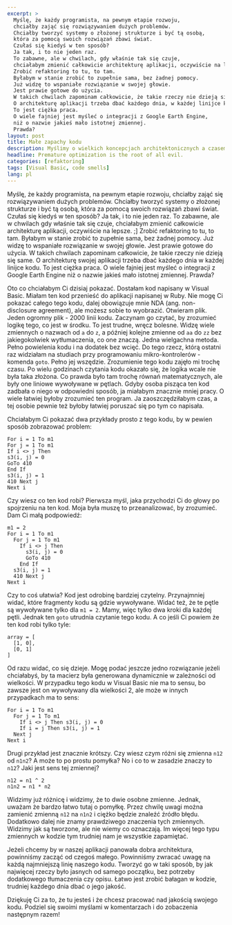 ```yaml
---
excerpt: >
  Myślę, że każdy programista, na pewnym etapie rozwoju,
  chciałby zająć się rozwiązywaniem dużych problemów.
  Chciałby tworzyć systemy o złożonej strukturze i być tą osobą,
  która za pomocą swoich rozwiązań zbawi świat.
  Czułaś się kiedyś w ten sposób?
  Ja tak, i to nie jeden raz.
  To zabawne, ale w chwilach, gdy właśnie tak się czuje,
  chciałabym zmienić całkowicie architekturę aplikacji, oczywiście na lepsze. ;]
  Zrobić refaktoring to tu, to tam.
  Byłabym w stanie zrobić to zupełnie sama, bez żadnej pomocy.
  Już widzę to wspaniałe rozwiązanie w swojej głowie.
  Jest prawie gotowe do użycia.
  W takich chwilach zapominam całkowicie, że takie rzeczy nie dzieją się same.
  O architekturę aplikacji trzeba dbać każdego dnia, w każdej linijce kodu.
  To jest ciężka praca.
  O wiele fajniej jest myśleć o integracji z Google Earth Engine,
  niż o nazwie jakieś mało istotnej zmiennej.
  Prawda?
layout: post
title: Małe zapachy kodu
description: Myślimy o wielkich koncepcjach architektonicznych a czasem mamy problem z małymi zapaszkami w kodzie.
headline: Premature optimization is the root of all evil.
categories: [refaktoring]
tags: [Visual Basic, code smells]
lang: pl
---
```


Myślę, że każdy programista, na pewnym etapie rozwoju, chciałby zająć się rozwiązywaniem dużych problemów. Chciałby tworzyć systemy o złożonej strukturze i być tą osobą, która za pomocą swoich rozwiązań zbawi świat. Czułaś się kiedyś w ten sposób? Ja tak, i to nie jeden raz. To zabawne, ale w chwilach gdy właśnie tak się czuje, chciałabym zmienić całkowicie architekturę aplikacji, oczywiście na lepsze. ;] Zrobić refaktoring to tu, to tam. Byłabym w stanie zrobić to zupełnie sama, bez żadnej pomocy. Już widzę to wspaniałe rozwiązanie w swojej głowie. Jest prawie gotowe do użycia. W takich chwilach zapominam całkowicie, że takie rzeczy nie dzieją się same. O architekturę swojej aplikacji trzeba dbać każdego dnia w każdej linijce kodu. To jest ciężka praca. O wiele fajniej jest myśleć o integracji z Google Earth Engine niż o nazwie jakieś mało istotnej zmiennej. Prawda?

Oto co chciałabym Ci dzisiaj pokazać. Dostałam kod napisany w Visual Basic. Miałam ten kod przenieść do aplikacji napisanej w Ruby. Nie mogę Ci pokazać całego tego kodu, dalej obowiązuje mnie NDA (ang. non-disclosure agreement), ale możesz sobie to wyobrazić. Otwieram plik. Jeden ogromny plik - 2000 linii kodu. Zaczynam go czytać, by zrozumieć logikę tego, co jest w środku. To jest trudne, wręcz bolesne. Widzę wiele zmiennych o nazwach od `a` do `z`, a później kolejne zmienne od `aa` do `zz` bez jakiegokolwiek wytłumaczenia, co one znaczą. Jedna wielgachna metoda. Pełno powielenia kodu i na dodatek bez wcięć. Do tego rzecz, którą ostatni raz widziałam na studiach przy programowaniu mikro-kontrolerów - komenda `goto`. Pełno jej wszędzie. Zrozumienie tego kodu zajęło mi trochę czasu. Po wielu godzinach czytania kodu okazało się, że logika wcale nie była taka złożona. Co prawda było tam trochę równań matematycznych, ale były one liniowe wywoływane w pętlach. Gdyby osoba pisząca ten kod zadbała o niego w odpowiedni sposób, ja miałabym znacznie mniej pracy. O wiele łatwiej byłoby zrozumieć ten program. Ja zaoszczędziłabym czas, a tej osobie pewnie też byłoby łatwiej poruszać się po tym co napisała.

Chciałabym Ci pokazać dwa przykłady prosto z tego kodu, by w pewien sposób zobrazować problem:

```visualbasic
For i = 1 To m1
For j = 1 To m1
If i <> j Then
s3(i, j) = 0
GoTo 410
End If
s3(i, j) = 1
410 Next j
Next i
```

Czy wiesz co ten kod robi? Pierwsza myśl, jaka przychodzi Ci do głowy po spojrzeniu na ten kod. Moja była muszę to przeanalizować, by zrozumieć. Dam Ci małą podpowiedź:

```visualbasic
m1 = 2
For i = 1 To m1
  For j = 1 To m1
    If i <> j Then
      s3(i, j) = 0
      GoTo 410
    End If
  s3(i, j) = 1
  410 Next j
Next i
```

Czy to coś ułatwia? Kod jest odrobinę bardziej czytelny. Przynajmniej widać, które fragmenty kodu są gdzie wywoływane. Widać też, że te pętle są wywoływane tylko dla `m1 = 2`. Mamy, więc tylko dwa kroki dla każdej pętli. Jednak ten `goto` utrudnia czytanie tego kodu. A co jeśli Ci powiem że ten kod robi tylko tyle:

```visualbasic
array = [
  [1, 0],
  [0, 1]
]
```

Od razu widać, co się dzieje. Mogę podać jeszcze jedno rozwiązanie jeżeli chciałabyś, by ta macierz była generowana dynamicznie w zależności od wielkości. W przypadku tego kodu w Visual Basic nie ma to sensu, bo zawsze jest on wywoływany dla wielkości 2, ale może w innych przypadkach ma to sens:

```visualbasic
For i = 1 To m1
  For j = 1 To m1
    If i <> j Then s3(i, j) = 0
    If i = j Then s3(i, j) = 1
  Next j
Next i
```

Drugi przykład jest znacznie krótszy. Czy wiesz czym różni się zmienna `n12` od `n1n2`? A może to po prostu pomyłka? No i co to w zasadzie znaczy to `n12`? Jaki jest sens tej zmiennej?

```visualbasic
n12 = n1 ^ 2
n1n2 = n1 * n2
```

Widzimy już różnicę i widzimy, że to dwie osobne zmienne. Jednak, uważam że bardzo łatwo tutaj o pomyłkę. Przez chwilę uwagi można zamienić zmienną `n12` na `n1n2` i ciężko będzie znaleźć źródło błędu. Dodatkowo dalej nie znamy prawdziwego znaczenia tych zmiennych. Widzimy jak są tworzone, ale nie wiemy co oznaczają. Im więcej tego typu zmiennych w kodzie tym trudniej nam je wszystkie zapamiętać.

Jeżeli chcemy by w naszej aplikacji panowała dobra architektura, powinniśmy zacząć od czegoś małego. Powinniśmy zwracać uwagę na każdą najmniejszą linię naszego kodu. Tworzyć go w taki sposób, by jak najwięcej rzeczy było jasnych od samego początku, bez potrzeby dodatkowego tłumaczenia czy opisu. Łatwo jest zrobić bałagan w kodzie, trudniej każdego dnia dbać o jego jakość.

Dziękuję Ci za to, że tu jesteś i że chcesz pracować nad jakością swojego kodu. Podziel się swoimi myślami w komentarzach i do zobaczenia następnym razem!
